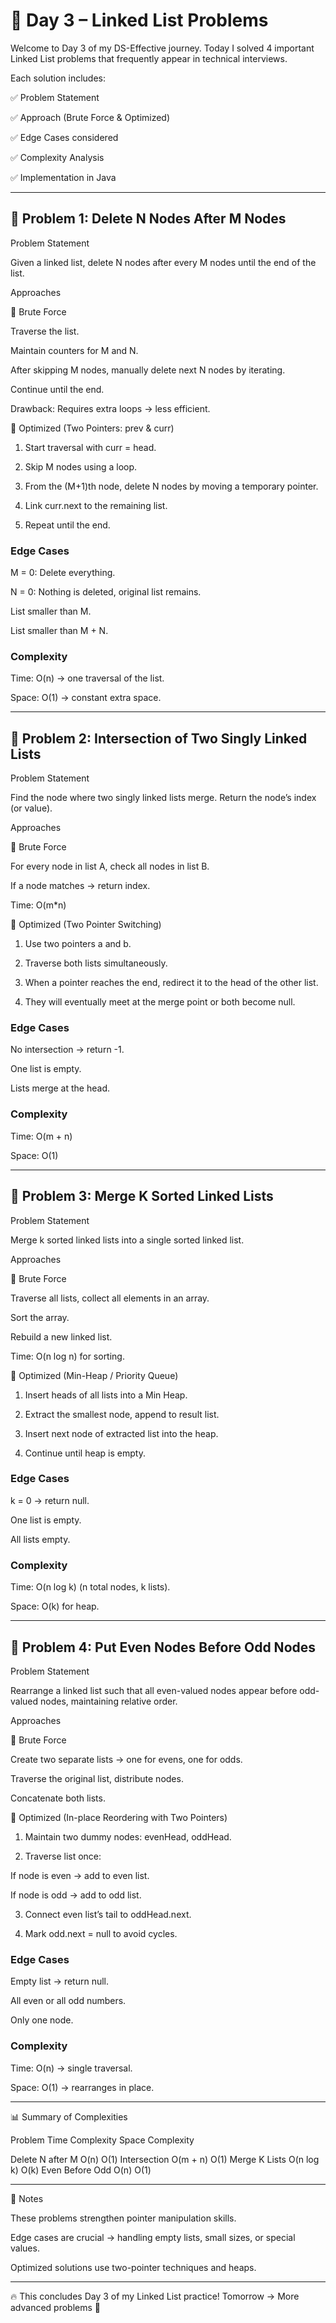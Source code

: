 # 🚀 Day 3 – Linked List Problems

Welcome to Day 3 of my DS-Effective journey.
Today I solved 4 important Linked List problems that frequently appear in technical interviews.

Each solution includes:

✅ Problem Statement

✅ Approach (Brute Force & Optimized)

✅ Edge Cases considered

✅ Complexity Analysis

✅ Implementation in Java



---

## 📌 Problem 1: Delete N Nodes After M Nodes

Problem Statement

Given a linked list, delete N nodes after every M nodes until the end of the list.



Approaches

🔹 Brute Force

Traverse the list.

Maintain counters for M and N.

After skipping M nodes, manually delete next N nodes by iterating.

Continue until the end.


Drawback: Requires extra loops → less efficient.

🔹 Optimized (Two Pointers: prev & curr)

1. Start traversal with curr = head.


2. Skip M nodes using a loop.


3. From the (M+1)th node, delete N nodes by moving a temporary pointer.


4. Link curr.next to the remaining list.


5. Repeat until the end.




### Edge Cases

M = 0: Delete everything.

N = 0: Nothing is deleted, original list remains.

List smaller than M.

List smaller than M + N.




### Complexity

Time: O(n) → one traversal of the list.

Space: O(1) → constant extra space.


---

## 📌 Problem 2: Intersection of Two Singly Linked Lists

Problem Statement

Find the node where two singly linked lists merge. Return the node’s index (or value).



Approaches

🔹 Brute Force

For every node in list A, check all nodes in list B.

If a node matches → return index.

Time: O(m*n)


🔹 Optimized (Two Pointer Switching)

1. Use two pointers a and b.


2. Traverse both lists simultaneously.


3. When a pointer reaches the end, redirect it to the head of the other list.


4. They will eventually meet at the merge point or both become null.




### Edge Cases

No intersection → return -1.

One list is empty.

Lists merge at the head.



### Complexity

Time: O(m + n)

Space: O(1)



---

## 📌 Problem 3: Merge K Sorted Linked Lists

Problem Statement

Merge k sorted linked lists into a single sorted linked list.




Approaches

🔹 Brute Force

Traverse all lists, collect all elements in an array.

Sort the array.

Rebuild a new linked list.

Time: O(n log n) for sorting.


🔹 Optimized (Min-Heap / Priority Queue)

1. Insert heads of all lists into a Min Heap.


2. Extract the smallest node, append to result list.


3. Insert next node of extracted list into the heap.


4. Continue until heap is empty.



### Edge Cases

k = 0 → return null.

One list is empty.

All lists empty.



### Complexity

Time: O(n log k) (n total nodes, k lists).

Space: O(k) for heap.



---

## 📌 Problem 4: Put Even Nodes Before Odd Nodes

Problem Statement

Rearrange a linked list such that all even-valued nodes appear before odd-valued nodes, maintaining relative order.



Approaches

🔹 Brute Force

Create two separate lists → one for evens, one for odds.

Traverse the original list, distribute nodes.

Concatenate both lists.


🔹 Optimized (In-place Reordering with Two Pointers)

1. Maintain two dummy nodes: evenHead, oddHead.


2. Traverse list once:

If node is even → add to even list.

If node is odd → add to odd list.



3. Connect even list’s tail to oddHead.next.


4. Mark odd.next = null to avoid cycles.




### Edge Cases

Empty list → return null.

All even or all odd numbers.

Only one node.



### Complexity

Time: O(n) → single traversal.

Space: O(1) → rearranges in place.



---

📊 Summary of Complexities

Problem	Time Complexity	Space Complexity

Delete N after M	O(n)	O(1)
Intersection	O(m + n)	O(1)
Merge K Lists	O(n log k)	O(k)
Even Before Odd	O(n)	O(1)



---

📝 Notes

These problems strengthen pointer manipulation skills.

Edge cases are crucial → handling empty lists, small sizes, or special values.

Optimized solutions use two-pointer techniques and heaps.



---

🔥 This concludes Day 3 of my Linked List practice!
Tomorrow → More advanced problems 🚀

